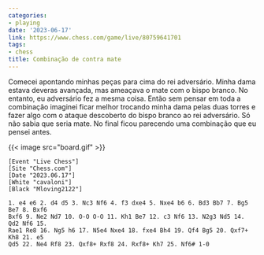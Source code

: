 ```yaml
---
categories:
- playing
date: '2023-06-17'
link: https://www.chess.com/game/live/80759641701
tags:
- chess
title: Combinação de contra mate
---
```


Comecei apontando minhas peças para cima do rei adversário. Minha dama estava deveras avançada, mas ameaçava o mate com o bispo branco. No entanto, eu adversário fez a mesma coisa. Então sem pensar em toda a combinação imaginei ficar melhor trocando minha dama pelas duas torres e fazer algo com o ataque descoberto do bispo branco ao rei adversário. Só não sabia que seria mate. No final ficou parecendo uma combinação que eu pensei antes.

{{< image src="board.gif" >}}

```
[Event "Live Chess"]
[Site "Chess.com"]
[Date "2023.06.17"]
[White "cavaloni"]
[Black "Mloving2122"]

1. e4 e6 2. d4 d5 3. Nc3 Nf6 4. f3 dxe4 5. Nxe4 b6 6. Bd3 Bb7 7. Bg5 Be7 8. Bxf6
Bxf6 9. Ne2 Nd7 10. O-O O-O 11. Kh1 Be7 12. c3 Nf6 13. N2g3 Nd5 14. Qd2 Nf6 15.
Rae1 Re8 16. Ng5 h6 17. N5e4 Nxe4 18. fxe4 Bh4 19. Qf4 Bg5 20. Qxf7+ Kh8 21. e5
Qd5 22. Ne4 Rf8 23. Qxf8+ Rxf8 24. Rxf8+ Kh7 25. Nf6# 1-0
```
